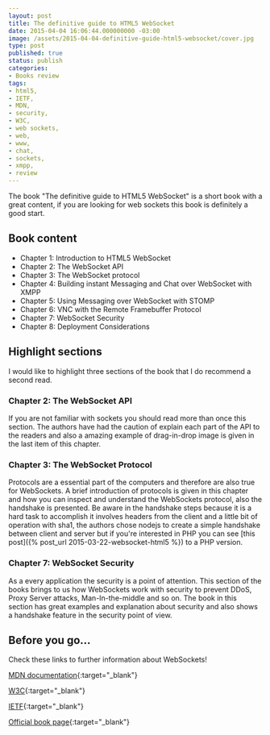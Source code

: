 ```yaml
---
layout: post
title: The definitive guide to HTML5 WebSocket
date: 2015-04-04 16:06:44.000000000 -03:00
image: /assets/2015-04-04-definitive-guide-html5-websocket/cover.jpg
type: post
published: true
status: publish
categories:
- Books review
tags:
- html5,
- IETF,
- MDN,
- security,
- W3C,
- web sockets,
- web,
- www,
- chat,
- sockets,
- xmpp,
- review
---
```


The book "The definitive guide to HTML5 WebSocket" is a short book with a great
content, if you are looking for web sockets this book is definitely a good
start.

## Book content

- Chapter 1: Introduction to HTML5 WebSocket
- Chapter 2: The WebSocket API
- Chapter 3: The WebSocket protocol
- Chapter 4: Building instant Messaging and Chat over WebSocket with XMPP
- Chapter 5: Using Messaging over WebSocket with STOMP
- Chapter 6: VNC with the Remote Framebuffer Protocol
- Chapter 7: WebSocket Security
- Chapter 8: Deployment Considerations

## Highlight sections

I would like to highlight three sections of the book that I do recommend
a second read.

### Chapter 2: The WebSocket API

If you are not familiar with sockets you should read more than once this
section. The authors have had the caution of explain each part of the API to
the readers and also a amazing example of drag-in-drop image is given in the
last item of this chapter.

### Chapter 3: The WebSocket Protocol

Protocols are a essential part of the
computers and therefore are also true for WebSockets. A brief introduction of
protocols is given in this chapter and how you can inspect and understand the
WebSockets protocol, also the handshake is presented. Be aware in the handshake
steps because it is a hard task to accomplish it involves headers from the
client and a little bit of operation with sha1, the authors chose nodejs to
create a simple handshake between client and server but if you're interested in
PHP you can see [this post]({% post_url 2015-03-22-websocket-html5 %}) to a
PHP version.

### Chapter 7: WebSocket Security

As a every application the security is a point of attention. This section of
the books brings to us how WebSockets work with security to prevent DDoS,
Proxy Server attacks, Man-In-the-middle and so on. The book in this section has
great examples and explanation about security and also shows a handshake feature
in the security point of view.

## Before you go...

Check these links to further information about WebSockets!

[MDN documentation](https://developer.mozilla.org/en/docs/WebSockets){:target="_blank"}

[W3C](http://www.w3.org/TR/websockets){:target="_blank"}

[IETF](http://www.ietf.org/rfc/rfc6454.txt){:target="_blank"}

[Official book page](http://www.apress.com/9781430247401){:target="_blank"}